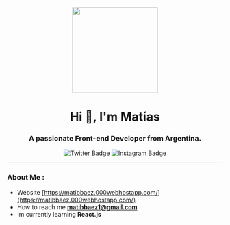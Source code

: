 <div id="header" align="center">
    <img src="https://media.giphy.com/media/14tvbepZ8vhU40/giphy.gif" width="200">
    <h1 align="center">Hi 👋, I'm Matías</h1>
    <h3 align="center">A passionate Front-end Developer from Argentina.</h3>
</div>

<div id="badges" align="center">
    <a href="https://twitter.com/matibbaez" target="_blank">
        <img src="https://img.shields.io/twitter/follow/matibbaez?color=grey&logo=twitter&style=for-the-badge" alt="Twitter Badge">
    </a>
    <a href="https://instagram.com/matibbaez" target="_blank">
        <img src="https://img.shields.io/twitter/follow/matibbaez?color=grey&logo=instagram&style=for-the-badge" alt="Instagram Badge">
    </a>
</div>

---

### About Me :

- Website [https://matibbaez.000webhostapp.com/](https://matibbaez.000webhostapp.com/)
- How to reach me **matibbaez1@gmail.com**
- Im currently learning **React.js**
